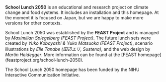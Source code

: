 **School Lunch 2050** is an educational and research project on climate change and food systems. It includes an installation and this homepage. At the moment it is focused on Japan, but we are happy to make more versions for other contexts.

School Lunch 2050 was established by the **FEAST Project** and is managed by *Maximilian Spiegelberg (FEAST Project)*. The future lunch sets were created by *Yuko Kobayashi & Yuko Matsuoka (FEAST Project)*, scenario illustrations by *Elie Tanabe (田辺エリ, Sustena)*, and the web design by *Martin Heidegger*. More information can be found at the [FEAST homepage] (feastproject.org/school-lunch-2050).

The School Lunch 2050 homepage has been funded by the NIHU Interactive Communication Initiative.

